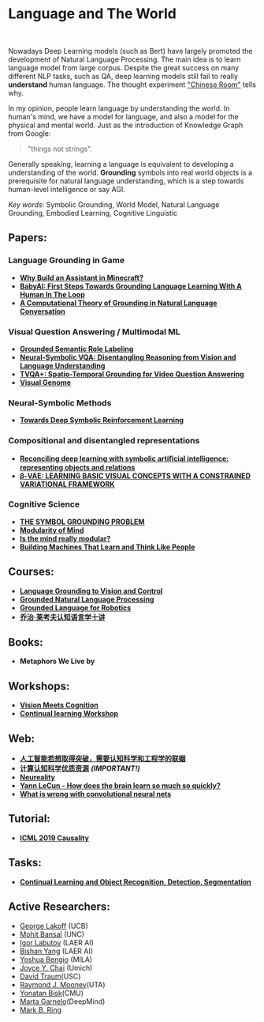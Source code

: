 # Language and The World
<br>

Nowadays Deep Learning models (such as Bert) have largely promoted the development of Natural Language Processing. The main idea is to learn language model from large corpus. Despite the great success on many different NLP tasks, such as QA, deep learning models still fail to really **understand** human language. The thought experiment ["Chinese Room"](https://en.wikipedia.org/wiki/Chinese_room) tells why.
<br>

In my opinion, people learn language by understanding the world. In human's mind, we have a model for language, and also a model for the physical and mental world. Just as the introduction of Knowledge Graph from Google:

>"things not strings".

Generally speaking, learning a language is equivalent to developing a understanding of the world. **Grounding** symbols into real world objects is a prerequisite for natural language understanding, which is a step towards human-level intelligence or say AGI.

*Key words*: Symbolic Grounding,  World Model,  Natural Language Grounding, Embodied Learning, Cognitive Linguistic 


## Papers:
### Language Grounding in Game
* [**Why Build an Assistant in Minecraft?**](https://research.fb.com/publications/why-build-an-assistant-in-minecraft/)
* [**BabyAI: First Steps Towards Grounding Language Learning With A Human In The Loop**](https://arxiv.org/pdf/1810.08272.pdf)
* [**A Computational Theory of Grounding in Natural Language Conversation**](https://apps.dtic.mil/dtic/tr/fulltext/u2/a289894.pdf)


### Visual Question Answering / Multimodal ML
* [**Grounded Semantic Role Labeling**](https://www.aclweb.org/anthology/N16-1019.pdf)
* [**Neural-Symbolic VQA: Disentangling Reasoning from Vision and Language Understanding**]()
* [**TVQA+: Spatio-Temporal Grounding for Video Question Answering**](https://arxiv.org/pdf/1904.11574.pdf)
* [**Visual Genome**](https://visualgenome.org)


### Neural-Symbolic Methods
* [**Towards Deep Symbolic Reinforcement Learning**](https://arxiv.org/pdf/1609.05518.pdf)


### Compositional and disentangled representations
* [**Reconciling deep learning with symbolic artiﬁcial intelligence: representing objects and relations**](https://www.sciencedirect.com/science/article/pii/S2352154618301943)
* [**β-VAE: LEARNING BASIC VISUAL CONCEPTS WITH A CONSTRAINED VARIATIONAL FRAMEWORK**](https://pdfs.semanticscholar.org/a902/26c41b79f8b06007609f39f82757073641e2.pdf)


### Cognitive Science
* [**THE SYMBOL GROUNDING PROBLEM**](https://eprints.soton.ac.uk/250382/1/symgro.pdf)
* [**Modularity of Mind**](https://plato.stanford.edu/entries/modularity-mind/#WhatMentModu)
* [**Is the mind really modular?**](http://www.subcortex.com/PrinzModularity.pdf)
* [**Building Machines That Learn and Think Like People**](https://arxiv.org/pdf/1604.00289.pdf)


## Courses:
* [**Language Grounding to Vision and Control**](https://katefvision.github.io/LanguageGrounding/#readings)
* [**Grounded Natural Language Processing**](https://www.cs.utexas.edu/~mooney/gnlp/)
* [**Grounded Language for Robotics**](http://www.cs.unc.edu/~mbansal/teaching/robonlp-seminar-spring17.html) 
* [**乔治·莱考夫认知语言学十讲**](https://www.bilibili.com/video/av33658267/?spm_id_from=333.788.videocard.12)


## Books:
* **Metaphors We Live by**

## Workshops:
* [**Vision Meets Cognition**](https://www.visionmeetscognition.org)
* [**Continual learning Workshop**](https://sites.google.com/view/continual2018/home)

## Web:
* [**人工智能若想取得突破，需要认知科学和工程学的联姻**](https://www.jiqizhixin.com/articles/2016-05-07-3)
* [**计算认知科学优质资源**](https://www.yangzhiping.com/info/resources.html) ***(IMPORTANT!)***
* [**Neureality**](https://neu-reality.com)
* [**Yann LeCun - How does the brain learn so much so quickly?**](https://www.youtube.com/watch?v=cWzi38-vDbE)
* [**What is wrong with convolutional neural nets**](https://www.youtube.com/watch?v=rTawFwUvnLE)


## Tutorial:
* [**ICML 2019 Causality**](https://slideslive.com/38917403/causal-inference-and-stable-learning)

## Tasks:
* [**Continual Learning and Object Recognition, Detection, Segmentation**](https://vlomonaco.github.io/core50/)

## Active Researchers:
* [George Lakoff](https://georgelakoff.com) (UCB)
* [Mohit Bansal](http://www.cs.unc.edu/~mbansal/prospective-students.html) (UNC)
* [Igor Labutov](https://igorlabutov.com) (LAER AI) 
* [Bishan Yang](http://www.cs.cmu.edu/~bishan/) (LAER AI)
* [Yoshua Bengio](https://mila.quebec/en/yoshua-bengio/) (MILA)
* [Joyce Y. Chai](http://www.cse.msu.edu/~jchai/) (Umich)
* [David Traum](http://people.ict.usc.edu/~traum/)(USC)
* [Raymond J. Mooney](https://www.cs.utexas.edu/users/mooney/)(UTA)
* [Yonatan Bisk](https://yonatanbisk.com)(CMU)
* [Marta Garnelo](https://www.martagarnelo.com)(DeepMind)
* [Mark B. Ring](https://www.cs.utexas.edu/~ring/)





